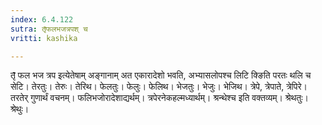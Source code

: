 ```yaml
---
index: 6.4.122
sutra: तृ̄फलभजत्रपश् च
vritti: kashika

---
```

तृ̄ फल भज त्रप इत्येतेषाम् अङ्गानाम् अत एकारादेशो भवति, अभ्यासलोपश्च लिटि क्ङिति परतः थलि च सेटि। तेरतुः। तेरुः। तेरिथ। फेलतुः। फेलुः। फेलिथ। भेजतुः। भेजुः। भेजिथ। त्रेपे, त्रेपाते, त्रेपिरे। तरतेर् गुणार्थं वचनम्। फलिभजोरादेशाद्यर्थम्। त्रपेरनेकहल्मध्यार्थम्। श्रन्थेश्च इति वक्तव्यम्। श्रेथतुः। श्रेथुः।